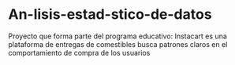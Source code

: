 # An-lisis-estad-stico-de-datos
Proyecto que forma parte del programa educativo: Instacart es una plataforma de entregas de comestibles busca patrones claros en el comportamiento de compra de los usuarios
